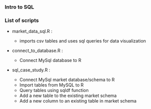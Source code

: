 ### Intro to SQL ###

### List of scripts ###
- market_data_sql.R : 
  - imports csv tables and uses sql queries for data visualization

- connect_to_database.R : 
  - Connect MySql database to R

- sql_case_study.R : 
  - Connect MySql market database/schema to R
  - Import tables from MySQL to R
  - Query tables using sqldf function
  -  Add a new table to the existing market schema
  - Add a new column to an existing table in market schema